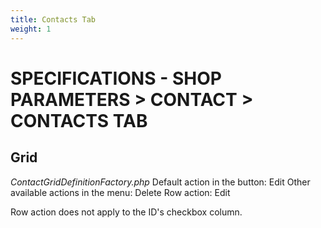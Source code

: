 ```yaml
---
title: Contacts Tab
weight: 1
---
```

# SPECIFICATIONS - SHOP PARAMETERS &gt; CONTACT &gt; CONTACTS TAB

## Grid

_ContactGridDefinitionFactory.php_ Default action in the button: Edit Other available actions in the menu: Delete Row action: Edit

Row action does not apply to the ID's checkbox column.

